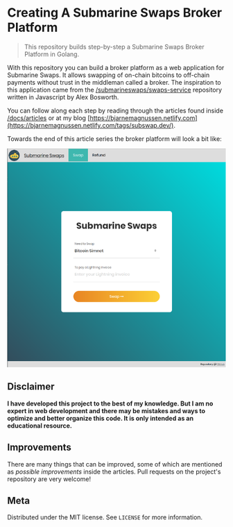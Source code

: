 # Creating A Submarine Swaps Broker Platform
> This repository builds step-by-step a Submarine Swaps Broker Platform in Golang.

With this repository you can build a broker platform as a web application for Submarine Swaps. It allows swapping of on-chain bitcoins to off-chain payments without trust in the middleman called a broker. The inspiration to this application came from the [/submarineswaps/swaps-service](https://github.com/submarineswaps/swaps-service) repository written in Javascript by Alex Bosworth.

You can follow along each step by reading through the articles found inside [/docs/articles](docs/articles) or at my blog [https://bjarnemagnussen.netlify.com](https://bjarnemagnussen.netlify.com/tags/subswap.dev/).

Towards the end of this article series the broker platform will look a bit like:

![](docs/images/screen.png)

## Disclaimer

**I have developed this project to the best of my knowledge. But I am no expert in web development and there may be mistakes and ways to optimize and better organize this code. It is only intended as an educational resource.**

## Improvements

There are many things that can be improved, some of which are mentioned as _possible improvements_ inside the articles. Pull requests on the project's repository are very welcome!

## Meta

Distributed under the MIT license. See ``LICENSE`` for more information.
